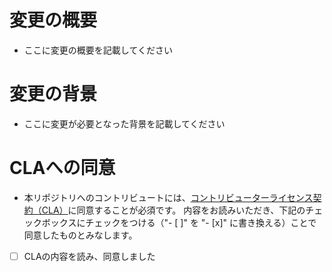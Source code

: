 # 変更の概要
- ここに変更の概要を記載してください

# 変更の背景
- ここに変更が必要となった背景を記載してください

# CLAへの同意
- 本リポジトリへのコントリビュートには、[コントリビューターライセンス契約（CLA）](/takahiroanno2024/policy-repository/blob/main/CLA.md)に同意することが必須です。
内容をお読みいただき、下記のチェックボックスにチェックをつける（"- [ ]" を "- [x]" に書き換える）ことで同意したものとみなします。

- [ ] CLAの内容を読み、同意しました